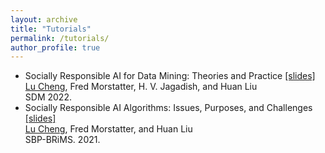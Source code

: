 ```yaml
---
layout: archive
title: "Tutorials"
permalink: /tutorials/
author_profile: true
---
```

*   Socially Responsible AI for Data Mining: Theories and Practice [[slides]](https://www.google.com/url?q=http://www.public.asu.edu/~lcheng35/SDM'22%2520Tutorial.pdf&source=gmail-html&ust=1661048459927000&usg=AOvVaw0Pzar6yh6V020krfFL6fOh)  
    <u>Lu Cheng</u>, Fred Morstatter, H. V. Jagadish, and Huan Liu  
    SDM 2022.
*   Socially Responsible AI Algorithms: Issues, Purposes, and Challenges [[slides]](https://www.google.com/url?q=http://www.public.asu.edu/~lcheng35/SBP21-tutorial-SRA.pdf&source=gmail-html&ust=1661048459927000&usg=AOvVaw32X09a8nE9SgjEf_zG2-yF)  
    <u>Lu Cheng</u>, Fred Morstatter, and Huan Liu  
    SBP-BRiMS. 2021.
